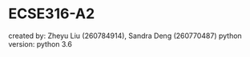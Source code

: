 # ECSE316-A2

created by: Zheyu Liu (260784914), Sandra Deng (260770487) 
python  version: python 3.6
